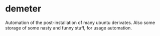 # demeter
Automation of the post-installation of many ubuntu derivates. Also some storage of some nasty and funny stuff, for usage automation.
